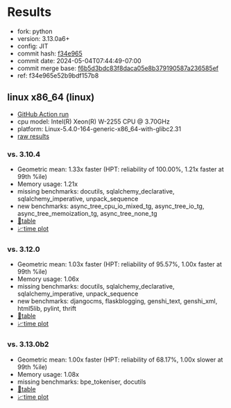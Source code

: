 # Results

- fork: python
- version: 3.13.0a6+
- config: JIT
- commit hash: [f34e965](https://github.com/python/cpython/commit/f34e965)
- commit date: 2024-05-04T07:44:49-07:00
- commit merge base: [f6b5d3bdc83f8daca05e8b379190587a236585ef](https://github.com/python/cpython/commit/f6b5d3bdc83f8daca05e8b379190587a236585ef)
- ref: f34e965e52b9bdf157b8

## linux x86_64 (linux)

- [GitHub Action run](https://github.com/faster-cpython/benchmarking/actions/runs/8951900451)
- cpu model: Intel(R) Xeon(R) W-2255 CPU @ 3.70GHz
- platform: Linux-5.4.0-164-generic-x86_64-with-glibc2.31
- [raw results](bm-20240504-linux-x86_64-python-f34e965e52b9bdf157b8-3.13.0a6%2B-f34e965.json)

### vs. 3.10.4

- Geometric mean: 1.33x faster (HPT: reliability of 100.00%, 1.21x faster at 99th %ile)
- Memory usage: 1.21x
- missing benchmarks: docutils, sqlalchemy_declarative, sqlalchemy_imperative, unpack_sequence
- new benchmarks: async_tree_cpu_io_mixed_tg, async_tree_io_tg, async_tree_memoization_tg, async_tree_none_tg
- [📄table](bm-20240504-linux-x86_64-python-f34e965e52b9bdf157b8-3.13.0a6%2B-f34e965-vs-3.10.4.md)
- [📈time plot](bm-20240504-linux-x86_64-python-f34e965e52b9bdf157b8-3.13.0a6%2B-f34e965-vs-3.10.4.svg)

### vs. 3.12.0

- Geometric mean: 1.03x faster (HPT: reliability of 95.57%, 1.00x faster at 99th %ile)
- Memory usage: 1.06x
- missing benchmarks: docutils, sqlalchemy_declarative, sqlalchemy_imperative, unpack_sequence
- new benchmarks: djangocms, flaskblogging, genshi_text, genshi_xml, html5lib, pylint, thrift
- [📄table](bm-20240504-linux-x86_64-python-f34e965e52b9bdf157b8-3.13.0a6%2B-f34e965-vs-3.12.0.md)
- [📈time plot](bm-20240504-linux-x86_64-python-f34e965e52b9bdf157b8-3.13.0a6%2B-f34e965-vs-3.12.0.svg)

### vs. 3.13.0b2

- Geometric mean: 1.00x faster (HPT: reliability of 68.17%, 1.00x slower at 99th %ile)
- Memory usage: 1.08x
- missing benchmarks: bpe_tokeniser, docutils
- [📄table](bm-20240504-linux-x86_64-python-f34e965e52b9bdf157b8-3.13.0a6%2B-f34e965-vs-3.13.0b2.md)
- [📈time plot](bm-20240504-linux-x86_64-python-f34e965e52b9bdf157b8-3.13.0a6%2B-f34e965-vs-3.13.0b2.svg)

